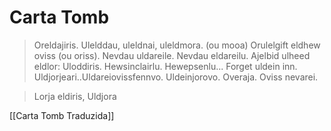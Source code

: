 # Carta Tomb
>Oreldajiris.
Ulelddau, uleldnai, uleldmora. (ou mooa)
Orulelgift eldhew oviss (ou oriss). Nevdau uldareile.
Nevdau eldareilu. Ajelbid ulheed eldlor: Uloddiris.
Hewsinclairlu. Hewepsenlu... Forget uldein inn.
Uldjorjeari..Uldareiovissfennvo. Uldeinjorovo.
Overaja. Oviss nevarei.

>Lorja eldiris,
	Uldjora

[[Carta Tomb Traduzida]]